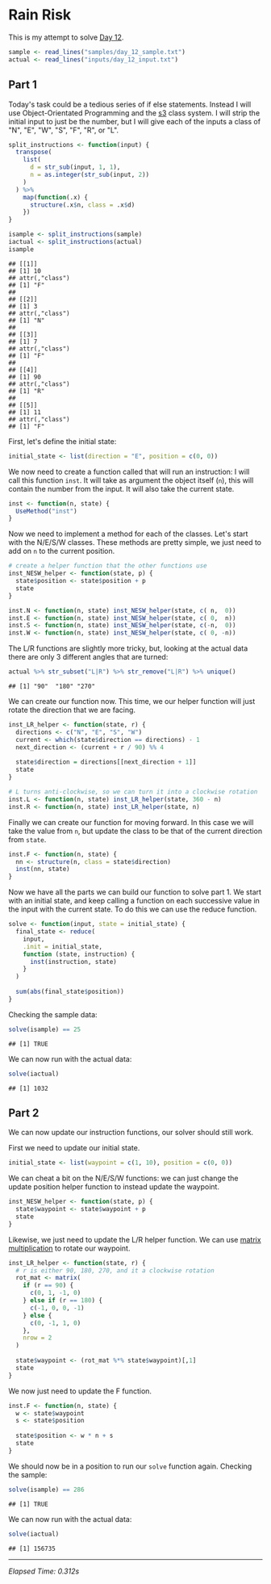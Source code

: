 # Rain Risk



This is my attempt to solve [Day 12](https://adventofcode.com/2020/day/12).


```r
sample <- read_lines("samples/day_12_sample.txt")
actual <- read_lines("inputs/day_12_input.txt")
```

## Part 1

Today's task could be a tedious series of if else statements. Instead I will use Object-Orientated Programming and the
[s3](https://adv-r.hadley.nz/s3.html) class system. I will strip the initial input to just be the number, but I will
give each of the inputs a class of "N", "E", "W", "S", "F", "R", or "L".


```r
split_instructions <- function(input) {
  transpose(
    list(
      d = str_sub(input, 1, 1),
      n = as.integer(str_sub(input, 2))
    )
  ) %>%
    map(function(.x) {
      structure(.x$n, class = .x$d)
    })
}

isample <- split_instructions(sample)
iactual <- split_instructions(actual)
isample
```

```
## [[1]]
## [1] 10
## attr(,"class")
## [1] "F"
## 
## [[2]]
## [1] 3
## attr(,"class")
## [1] "N"
## 
## [[3]]
## [1] 7
## attr(,"class")
## [1] "F"
## 
## [[4]]
## [1] 90
## attr(,"class")
## [1] "R"
## 
## [[5]]
## [1] 11
## attr(,"class")
## [1] "F"
```

First, let's define the initial state:


```r
initial_state <- list(direction = "E", position = c(0, 0))
```

We now need to create a function called that will run an instruction: I will call this function `inst`. It will take as
argument the object itself (`n`), this will contain the number from the input. It will also take the current state.


```r
inst <- function(n, state) {
  UseMethod("inst")
}
```

Now we need to implement a method for each of the classes. Let's start with the N/E/S/W classes. These methods are
pretty simple, we just need to add on `n` to the current position.


```r
# create a helper function that the other functions use
inst_NESW_helper <- function(state, p) {
  state$position <- state$position + p
  state
}

inst.N <- function(n, state) inst_NESW_helper(state, c( n,  0))
inst.E <- function(n, state) inst_NESW_helper(state, c( 0,  n))
inst.S <- function(n, state) inst_NESW_helper(state, c(-n,  0))
inst.W <- function(n, state) inst_NESW_helper(state, c( 0, -n))
```

The L/R functions are slightly more tricky, but, looking at the actual data there are only 3 different angles that are
turned:


```r
actual %>% str_subset("L|R") %>% str_remove("L|R") %>% unique()
```

```
## [1] "90"  "180" "270"
```

We can create our function now. This time, we our helper function will just rotate the direction that we are facing.


```r
inst_LR_helper <- function(state, r) {
  directions <- c("N", "E", "S", "W")
  current <- which(state$direction == directions) - 1
  next_direction <- (current + r / 90) %% 4
  
  state$direction = directions[[next_direction + 1]]
  state
}

# L turns anti-clockwise, so we can turn it into a clockwise rotation
inst.L <- function(n, state) inst_LR_helper(state, 360 - n)
inst.R <- function(n, state) inst_LR_helper(state, n)
```

Finally we can create our function for moving forward. In this case we will take the value from `n`, but update the
class to be that of the current direction from `state`.


```r
inst.F <- function(n, state) {
  nn <- structure(n, class = state$direction)
  inst(nn, state)
}
```

Now we have all the parts we can build our function to solve part 1. We start with an initial state, and keep calling
a function on each successive value in the input with the current state. To do this we can use the reduce function.


```r
solve <- function(input, state = initial_state) {
  final_state <- reduce(
    input,
    .init = initial_state,
    function (state, instruction) {
      inst(instruction, state)
    }
  )
  
  sum(abs(final_state$position))
}
```

Checking the sample data:


```r
solve(isample) == 25
```

```
## [1] TRUE
```

We can now run with the actual data:


```r
solve(iactual)
```

```
## [1] 1032
```

## Part 2

We can now update our instruction functions, our solver should still work.

First we need to update our initial state.


```r
initial_state <- list(waypoint = c(1, 10), position = c(0, 0))
```

We can cheat a bit on the N/E/S/W functions: we can just change the update position helper function to instead update
the waypoint.


```r
inst_NESW_helper <- function(state, p) {
  state$waypoint <- state$waypoint + p
  state
}
```

Likewise, we just need to update the L/R helper function. We can use
[matrix multiplication](https://en.wikipedia.org/wiki/Rotation_matrix#Common_rotations) to rotate our waypoint.


```r
inst_LR_helper <- function(state, r) {
  # r is either 90, 180, 270, and it a clockwise rotation
  rot_mat <- matrix(
    if (r == 90) {
      c(0, 1, -1, 0)
    } else if (r == 180) {
      c(-1, 0, 0, -1)
    } else {
      c(0, -1, 1, 0)
    },
    nrow = 2
  )
  
  state$waypoint <- (rot_mat %*% state$waypoint)[,1]
  state
}
```

We now just need to update the F function.


```r
inst.F <- function(n, state) {
  w <- state$waypoint
  s <- state$position
  
  state$position <- w * n + s
  state
}
```

We should now be in a position to run our `solve` function again. Checking the sample:


```r
solve(isample) == 286
```

```
## [1] TRUE
```

We can now run with the actual data:


```r
solve(iactual)
```

```
## [1] 156735
```

---

*Elapsed Time: 0.312s*
